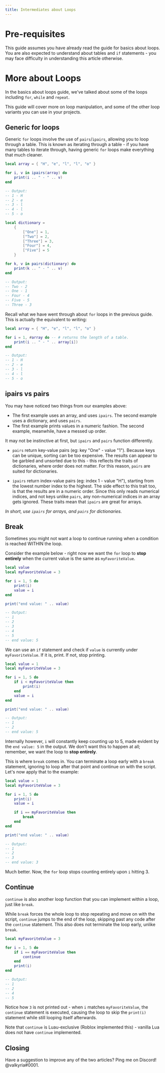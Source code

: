 ```yaml
---
title: Intermediates about Loops
---
```


# Pre-requisites
This guide assumes you have already read the guide for basics about loops. You are also expected to understand about tables and `if` statements - you may face difficulty in understanding this article otherwise.

# More about Loops
In the basics about loops guide, we've talked about some of the loops including `for`, `while` and `repeat`. 

This guide will cover more on loop manipulation, and some of the other loop variants you can use in your projects.

## Generic for loops
Generic `for` loops involve the use of `pairs`/`ipairs`, allowing you to loop through a table.
This is known as iterating through a table - if you have many tables to iterate through, having generic `for` loops make everything that much cleaner.

```lua
local array = { "H", "e", "l", "l", "o" }

for i, v in ipairs(array) do
	print(i .. " - " .. v)
end

-- Output:
-- 1 - H
-- 2 - e
-- 3 - l
-- 4 - l
-- 5 - o
```
```lua
local dictionary = 
	{
		["One"] = 1,
		["Two"] = 2,
		["Three"] = 3,
		["Four"] = 4,
		["Five"] = 5
	}

for k, v in pairs(dictionary) do
	print(k .. " - " .. v)
end

-- Output:
-- Two - 2
-- One - 1
-- Four - 4
-- Five - 5
-- Three - 3
```

Recall what we have went through about `for` loops in the previous guide. This is actually the equivalent to writing:

```lua
local array = { "H", "e", "l", "l", "o" }

for i = 1, #array do -- # returns the length of a table.
	print(i .. " - " .. array[i])
end

-- Output:
-- 1 - H
-- 2 - e
-- 3 - l
-- 4 - l
-- 5 - o
```

## ipairs vs pairs
You may have noticed two things from our examples above:
* The first example uses an array, and uses `ipairs`. The second example uses a dictionary, and uses `pairs`.
* The first example prints values in a numeric fashion. The second example, meanwhile, have a messed up order.

It may not be instinctive at first, but `ipairs` and `pairs` function differently.
* `pairs` return key-value pairs (eg: key "One" - value "1"). Because keys can be unique, sorting can be too expensive. The results can appear to be garbled and unsorted due to this - this reflects the traits of dictionaries, where order does not matter. For this reason, `pairs` are suited for dictionaries.

* `ipairs` return index-value pairs (eg: index 1 - value "H"), starting from the lowest number index to the highest. The side effect to this trait too, is that the results are in a numeric order. Since this only reads numerical indices, and not keys unlike `pairs`, any non-numerical indices in an array gets ignored. These traits mean that `ipairs` are great for arrays.

*In short, use `ipairs` for arrays, and `pairs` for dictionaries.*

## Break
Sometimes you might not want a loop to continue running when a condition is reached WITHIN the loop. 

Consider the example below - right now we want the `for` loop to **stop entirely** when the current value is the same as `myFavoriteValue`. 

```lua
local value
local myFavoriteValue = 3

for i = 1, 5 do
	print(i)
	value = i
end

print("end value: " .. value)

-- Output:
-- 1
-- 2
-- 3
-- 4
-- 5
-- end value: 5
```

We can use an `if` statement and check if `value` is currently under `myFavoriteValue`. If it is, print. If not, stop printing.

```lua
local value = 1
local myFavoriteValue = 3

for i = 1, 5 do
	if i < myFavoriteValue then
		print(i)
	end
	value = i
end

print("end value: " .. value)

-- Output:
-- 1
-- 2
-- end value: 5
```

Internally however, `i` will constantly keep counting up to 5, made evident by the `end value: 5` in the output. We don't want this to happen at all; remember, we want the loop to **stop entirely**.

This is where `break` comes in. You can terminate a loop early with a `break` statement, ignoring to loop after that point and continue on with the script. Let's now apply that to the example:

```lua
local value = 1
local myFavoriteValue = 3

for i = 1, 5 do
	print(i)
	value = i

	if i == myFavoriteValue then
		break
	end
end

print("end value: " .. value)

-- Output:
-- 1
-- 2
-- 3
-- end value: 3
```

Much better. Now, the `for` loop stops counting entirely upon `i` hitting 3.

## Continue
`continue` is also another loop function that you can implement within a loop, just like `break`.

While `break` forces the whole loop to stop repeating and move on with the script, `continue` jumps to the end of the loop, skipping past any code after the `continue` statement. This also does not terminate the loop early, unlike `break`. 

```lua
local myFavoriteValue = 3

for i = 1, 5 do
	if i == myFavoriteValue then
		continue
	end
	print(i)
end

-- Output:
-- 1
-- 2
-- 4
-- 5
```

Notice how `3` is not printed out - when `i` matches `myFavoriteValue`, the `continue` statement is executed, causing the loop to skip the `print(i)` statement while still looping itself afterwards.

Note that `continue` is Luau-exclusive (Roblox implemented this) - vanilla Lua does not have `continue` implemented.

## Closing
Have a suggestion to improve any of the two articles? Ping me on Discord! @valkyria#0001.